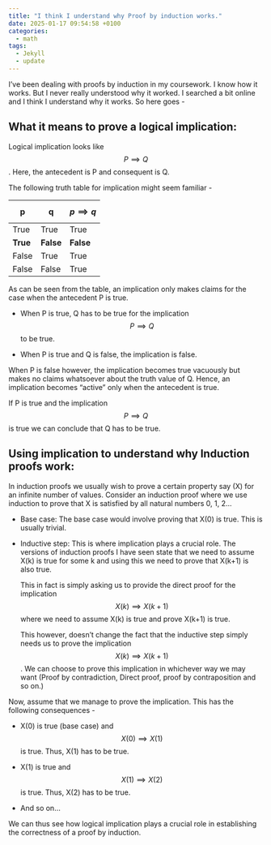 ```yaml
---
title: "I think I understand why Proof by induction works."
date: 2025-01-17 09:54:58 +0100
categories:
  - math
tags:
  - Jekyll
  - update
---
```


I’ve been dealing with proofs by induction in my coursework. I know how it works. But I never really understood why it worked. I searched a bit online and I think I understand why it works. So here goes -

## What it means to prove a logical implication:
  
Logical implication looks like $$ P \implies Q $$. Here, the antecedent is P and consequent is Q.

The following truth table for implication might seem familiar -

| p | q | $$p \implies q$$ |
| -------- | -------- | -------- |
| True | True | True |
| **True** | **False** | **False** |
| False| True| True |
| False | False | True|

<!-- ![Truth table of logical implication](/assets/images/posts/2025-01-17-Induction-proofs/implication-truth-table.png) -->

As can be seen from the table, an implication only makes claims for the case when the antecedent P is true.

- When P is true, Q has to be true for the implication $$P \implies Q$$ to be true.

- When P is true and Q is false, the implication is false.

When P is false however, the implication becomes true vacuously but makes no claims whatsoever about the truth value of Q. Hence, an implication becomes “active” only when the antecedent is true.

If P is true and the implication $$P \implies Q$$ is true we can conclude that Q has to be true.

## Using implication to understand why Induction proofs work:
In induction proofs we usually wish to prove a certain property say (X) for an infinite number of values. Consider an induction proof where we use induction to prove that X is satisfied by all natural numbers 0, 1, 2…

- Base case:
The base case would involve proving that X(0) is true. This is usually trivial.

- Inductive step:
This is where implication plays a crucial role. The versions of induction proofs I have seen state that we need to assume X(k) is true for some k and using this we need to prove that X(k+1) is also true.

  This in fact is simply asking us to provide the direct proof for the implication $$X(k) \implies X(k+1)$$ where we need to assume X(k) is true and prove X(k+1) is true.

  This however, doesn’t change the fact that the inductive step simply needs us to prove the implication $$X(k) \implies X(k+1)$$. We can choose to prove this implication in whichever way we may want (Proof by contradiction, Direct proof, proof by contraposition and so on.)

Now, assume that we manage to prove the implication. This has the following consequences -

- X(0) is true (base case) and $$X(0) \implies X(1)$$ is true. Thus, X(1) has to be true.

- X(1) is true and $$X(1) \implies X(2)$$ is true. Thus, X(2) has to be true.

- And so on…

We can thus see how logical implication plays a crucial role in establishing the correctness of a proof by induction.